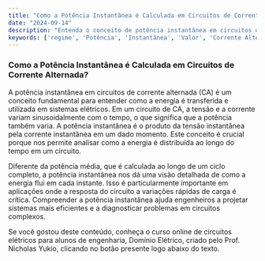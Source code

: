 ```yaml
---
title: "Como a Potência Instantânea é Calculada em Circuitos de Corrente Alternada?"
date: "2024-09-14"
description: "Entenda o conceito de potência instantânea em circuitos de corrente alternada e sua importância no estudo de engenharia elétrica."
keywords: ['regime', 'Potência', 'Instantânea', 'Valor', 'Corrente Alternada']
---
```


### Como a Potência Instantânea é Calculada em Circuitos de Corrente Alternada?

A potência instantânea em circuitos de corrente alternada (CA) é um conceito fundamental para entender como a energia é transferida e utilizada em sistemas elétricos. Em um circuito de CA, a tensão e a corrente variam sinusoidalmente com o tempo, o que significa que a potência também varia. A potência instantânea é o produto da tensão instantânea pela corrente instantânea em um dado momento. Este conceito é crucial porque nos permite analisar como a energia é distribuída ao longo do tempo em um circuito.

Diferente da potência média, que é calculada ao longo de um ciclo completo, a potência instantânea nos dá uma visão detalhada de como a energia flui em cada instante. Isso é particularmente importante em aplicações onde a resposta do circuito a variações rápidas de carga é crítica. Compreender a potência instantânea ajuda engenheiros a projetar sistemas mais eficientes e a diagnosticar problemas em circuitos complexos.

Se você gostou deste conteúdo, conheça o curso online de circuitos elétricos para alunos de engenharia, Domínio Elétrico, criado pelo Prof. Nicholas Yukio, clicando no botão presente logo abaixo do texto.